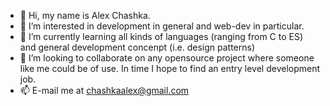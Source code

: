 - 👋 Hi, my name is Alex Chashka.
- 👀 I’m interested in development in general and web-dev in particular.
- 🌱 I’m currently learning all kinds of languages (ranging from C to ES) and general development concenpt (i.e. design patterns)
- 💞️ I’m looking to collaborate on any opensource project where someone like me could be of use. In time I hope to find an entry level development job.  
- 📫 E-mail me at chashkaalex@gmail.com 

<!---
chashkaalex/chashkaalex is a ✨ special ✨ repository because its `README.md` (this file) appears on your GitHub profile.
You can click the Preview link to take a look at your changes.
--->
